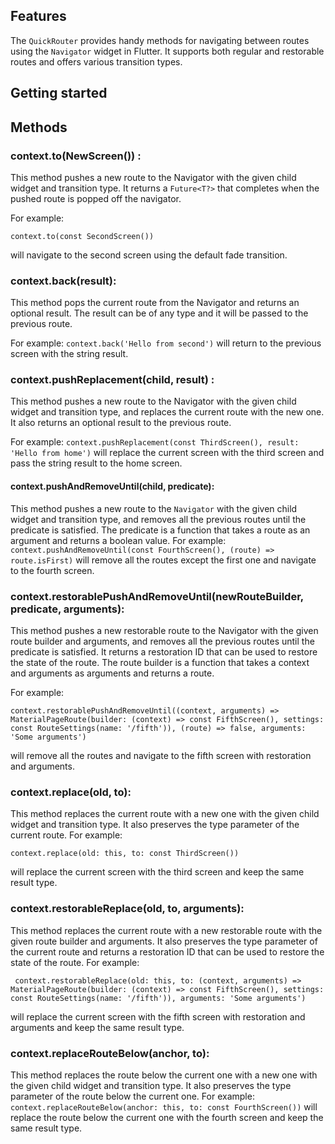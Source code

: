 

## Features
The `QuickRouter`  provides handy methods for navigating between routes using the `Navigator` widget in Flutter. It supports both regular and restorable routes and offers various transition types.

## Getting started



## Methods



### context.to(NewScreen()) :
This method pushes a new route to the Navigator with the given child widget and transition type. It returns a ```Future<T?>``` that completes when the pushed route is popped off the navigator.

For example:
```
context.to(const SecondScreen())
```
will navigate to the second screen using the default fade transition.


### context.back(result):
This method pops the current route from the Navigator and returns an optional result. The result can be of any type and it will be passed to the previous route.

For example: ```context.back('Hello from second')``` will return to the previous screen with the string result.


### context.pushReplacement(child, result) :
This method pushes a new route to the Navigator with the given child widget and transition type, and replaces the current route with the new one. It also returns an optional result to the previous route.

For example:
```context.pushReplacement(const ThirdScreen(), result: 'Hello from home')```
will replace the current screen with the third screen and pass the string result to the home screen.


#### context.pushAndRemoveUntil(child, predicate):
This method pushes a new route to the ```Navigator``` with the given child widget and transition type, and removes all the previous routes until the predicate is satisfied. The predicate is a function that takes a route as an argument and returns a boolean value.
For example: ```context.pushAndRemoveUntil(const FourthScreen(), (route) => route.isFirst)``` will remove all the routes except the first one and navigate to the fourth screen.


### context.restorablePushAndRemoveUntil(newRouteBuilder, predicate, arguments):
This method pushes a new restorable route to the Navigator with the given route builder and arguments, and removes all the previous routes until the predicate is satisfied. It returns a restoration ID that can be used to restore the state of the route. The route builder is a function that takes a context and arguments as arguments and returns a route.

For example:
 ```
 context.restorablePushAndRemoveUntil((context, arguments) => MaterialPageRoute(builder: (context) => const FifthScreen(), settings: const RouteSettings(name: '/fifth')), (route) => false, arguments: 'Some arguments')
 ```
will remove all the routes and navigate to the fifth screen with restoration and arguments.


### context.replace(old, to):
This method replaces the current route with a new one with the given child widget and transition type. It also preserves the type parameter of the current route.
For example:
 ```
 context.replace(old: this, to: const ThirdScreen())
 ```
will replace the current screen with the third screen and keep the same result type.


### context.restorableReplace(old, to, arguments):
This method replaces the current route with a new restorable route with the given route builder and arguments. It also preserves the type parameter of the current route and returns a restoration ID that can be used to restore the state of the route.
For example:

 ```
  context.restorableReplace(old: this, to: (context, arguments) => MaterialPageRoute(builder: (context) => const FifthScreen(), settings: const RouteSettings(name: '/fifth')), arguments: 'Some arguments') 
 ```

will replace the current screen with the fifth screen with restoration and arguments and keep the same result type.


### context.replaceRouteBelow(anchor, to):
This method replaces the route below the current one with a new one with the given child widget and transition type. It also preserves the type parameter of the route below the current one.
For example:
``` context.replaceRouteBelow(anchor: this, to: const FourthScreen())```
will replace the route below the current one with the fourth screen and keep the same result type.


